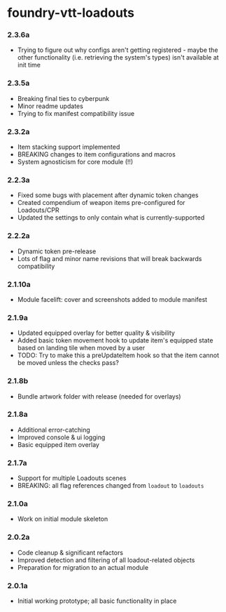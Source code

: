 # foundry-vtt-loadouts

### 2.3.6a
- Trying to figure out why configs aren't getting registered - maybe the other functionality (i.e. retrieving the system's types) isn't available at init time

### 2.3.5a
- Breaking final ties to cyberpunk
- Minor readme updates
- Trying to fix manifest compatibility issue

### 2.3.2a
- Item stacking support implemented
- BREAKING changes to item configurations and macros
- System agnosticism for core module (!!)

### 2.2.3a
- Fixed some bugs with placement after dynamic token changes
- Created compendium of weapon items pre-configured for Loadouts/CPR
- Updated the settings to only contain what is currently-supported

### 2.2.2a
- Dynamic token pre-release
- Lots of flag and minor name revisions that will break backwards compatibility

### 2.1.10a
- Module facelift: cover and screenshots added to module manifest

### 2.1.9a
- Updated equipped overlay for better quality & visibility
- Added basic token movement hook to update item's equipped state based on landing tile when moved by a user
- TODO: Try to make this a preUpdateItem hook so that the item cannot be moved unless the checks pass?

### 2.1.8b
- Bundle artwork folder with release (needed for overlays)

### 2.1.8a
- Additional error-catching
- Improved console & ui logging
- Basic equipped item overlay

### 2.1.7a
- Support for multiple Loadouts scenes
- BREAKING: all flag references changed from `loadout` to `loadouts`

### 2.1.0a
- Work on initial module skeleton

### 2.0.2a
- Code cleanup & significant refactors
- Improved detection and filtering of all loadout-related objects
- Preparation for migration to an actual module

### 2.0.1a
- Initial working prototype; all basic functionality in place